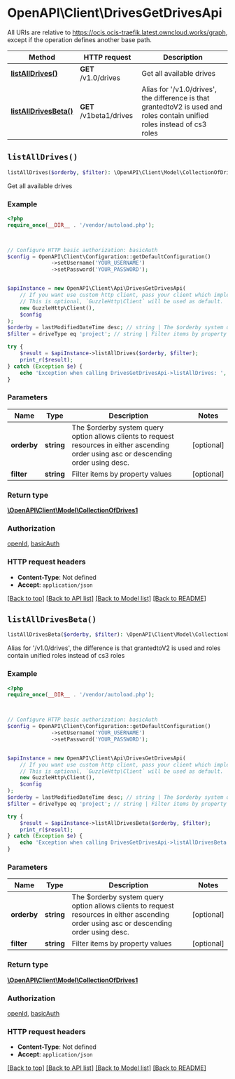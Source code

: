 # OpenAPI\Client\DrivesGetDrivesApi

All URIs are relative to https://ocis.ocis-traefik.latest.owncloud.works/graph, except if the operation defines another base path.

| Method | HTTP request | Description |
| ------------- | ------------- | ------------- |
| [**listAllDrives()**](DrivesGetDrivesApi.md#listAllDrives) | **GET** /v1.0/drives | Get all available drives |
| [**listAllDrivesBeta()**](DrivesGetDrivesApi.md#listAllDrivesBeta) | **GET** /v1beta1/drives | Alias for &#39;/v1.0/drives&#39;, the difference is that grantedtoV2 is used and roles contain unified roles instead of cs3 roles |


## `listAllDrives()`

```php
listAllDrives($orderby, $filter): \OpenAPI\Client\Model\CollectionOfDrives1
```

Get all available drives

### Example

```php
<?php
require_once(__DIR__ . '/vendor/autoload.php');



// Configure HTTP basic authorization: basicAuth
$config = OpenAPI\Client\Configuration::getDefaultConfiguration()
              ->setUsername('YOUR_USERNAME')
              ->setPassword('YOUR_PASSWORD');


$apiInstance = new OpenAPI\Client\Api\DrivesGetDrivesApi(
    // If you want use custom http client, pass your client which implements `GuzzleHttp\ClientInterface`.
    // This is optional, `GuzzleHttp\Client` will be used as default.
    new GuzzleHttp\Client(),
    $config
);
$orderby = lastModifiedDateTime desc; // string | The $orderby system query option allows clients to request resources in either ascending order using asc or descending order using desc.
$filter = driveType eq 'project'; // string | Filter items by property values

try {
    $result = $apiInstance->listAllDrives($orderby, $filter);
    print_r($result);
} catch (Exception $e) {
    echo 'Exception when calling DrivesGetDrivesApi->listAllDrives: ', $e->getMessage(), PHP_EOL;
}
```

### Parameters

| Name | Type | Description  | Notes |
| ------------- | ------------- | ------------- | ------------- |
| **orderby** | **string**| The $orderby system query option allows clients to request resources in either ascending order using asc or descending order using desc. | [optional] |
| **filter** | **string**| Filter items by property values | [optional] |

### Return type

[**\OpenAPI\Client\Model\CollectionOfDrives1**](../Model/CollectionOfDrives1.md)

### Authorization

[openId](../../README.md#openId), [basicAuth](../../README.md#basicAuth)

### HTTP request headers

- **Content-Type**: Not defined
- **Accept**: `application/json`

[[Back to top]](#) [[Back to API list]](../../README.md#endpoints)
[[Back to Model list]](../../README.md#models)
[[Back to README]](../../README.md)

## `listAllDrivesBeta()`

```php
listAllDrivesBeta($orderby, $filter): \OpenAPI\Client\Model\CollectionOfDrives1
```

Alias for '/v1.0/drives', the difference is that grantedtoV2 is used and roles contain unified roles instead of cs3 roles

### Example

```php
<?php
require_once(__DIR__ . '/vendor/autoload.php');



// Configure HTTP basic authorization: basicAuth
$config = OpenAPI\Client\Configuration::getDefaultConfiguration()
              ->setUsername('YOUR_USERNAME')
              ->setPassword('YOUR_PASSWORD');


$apiInstance = new OpenAPI\Client\Api\DrivesGetDrivesApi(
    // If you want use custom http client, pass your client which implements `GuzzleHttp\ClientInterface`.
    // This is optional, `GuzzleHttp\Client` will be used as default.
    new GuzzleHttp\Client(),
    $config
);
$orderby = lastModifiedDateTime desc; // string | The $orderby system query option allows clients to request resources in either ascending order using asc or descending order using desc.
$filter = driveType eq 'project'; // string | Filter items by property values

try {
    $result = $apiInstance->listAllDrivesBeta($orderby, $filter);
    print_r($result);
} catch (Exception $e) {
    echo 'Exception when calling DrivesGetDrivesApi->listAllDrivesBeta: ', $e->getMessage(), PHP_EOL;
}
```

### Parameters

| Name | Type | Description  | Notes |
| ------------- | ------------- | ------------- | ------------- |
| **orderby** | **string**| The $orderby system query option allows clients to request resources in either ascending order using asc or descending order using desc. | [optional] |
| **filter** | **string**| Filter items by property values | [optional] |

### Return type

[**\OpenAPI\Client\Model\CollectionOfDrives1**](../Model/CollectionOfDrives1.md)

### Authorization

[openId](../../README.md#openId), [basicAuth](../../README.md#basicAuth)

### HTTP request headers

- **Content-Type**: Not defined
- **Accept**: `application/json`

[[Back to top]](#) [[Back to API list]](../../README.md#endpoints)
[[Back to Model list]](../../README.md#models)
[[Back to README]](../../README.md)
